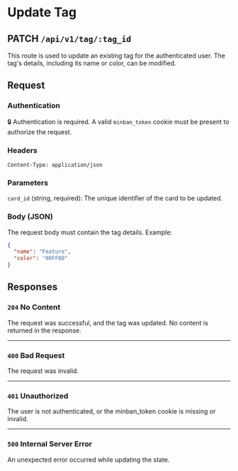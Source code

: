 # Update Tag

<h2><span class="color-patch">PATCH</span> <code>/api/v1/tag/:tag_id</code></h2>

This route is used to update an existing tag for the authenticated user. The tag's details, including its name or color, can be modified.

## Request

### Authentication
🔒 Authentication is required. A valid `minban_token` cookie must be present to authorize the request.

### Headers
```plaintext
Content-Type: application/json
```

### Parameters
`card_id` (string, required): The unique identifier of the card to be updated.

### Body (JSON)
The request body must contain the tag details. 
Example:

```json
{
  "name": "Feature",
  "color": "00FF00"
}
```

## Responses

### `204` No Content
The request was successful, and the tag was updated. No content is returned in the response.

---

### `400` Bad Request
The request was invalid.

---

### `401` Unauthorized
The user is not authenticated, or the minban_token cookie is missing or invalid.

---
### `500` Internal Server Error
An unexpected error occurred while updating the state.